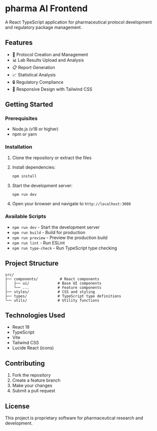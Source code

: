 # pharma AI Frontend

A React TypeScript application for pharmaceutical protocol development and regulatory package management.

## Features

- 🧪 Protocol Creation and Management
- 📊 Lab Results Upload and Analysis
- 📋 Report Generation
- 📈 Statistical Analysis
- 🔒 Regulatory Compliance
- 📱 Responsive Design with Tailwind CSS

## Getting Started

### Prerequisites

- Node.js (v18 or higher)
- npm or yarn

### Installation

1. Clone the repository or extract the files
2. Install dependencies:
   ```bash
   npm install
   ```

3. Start the development server:
   ```bash
   npm run dev
   ```

4. Open your browser and navigate to `http://localhost:3000`

### Available Scripts

- `npm run dev` - Start the development server
- `npm run build` - Build for production
- `npm run preview` - Preview the production build
- `npm run lint` - Run ESLint
- `npm run type-check` - Run TypeScript type checking

## Project Structure

```
src/
├── components/          # React components
│   ├── ui/             # Base UI components
│   └── ...             # Feature components
├── styles/             # CSS and styling
├── types/              # TypeScript type definitions
└── utils/              # Utility functions
```

## Technologies Used

- React 18
- TypeScript
- Vite
- Tailwind CSS
- Lucide React (icons)

## Contributing

1. Fork the repository
2. Create a feature branch
3. Make your changes
4. Submit a pull request

## License

This project is proprietary software for pharmaceutical research and development.
